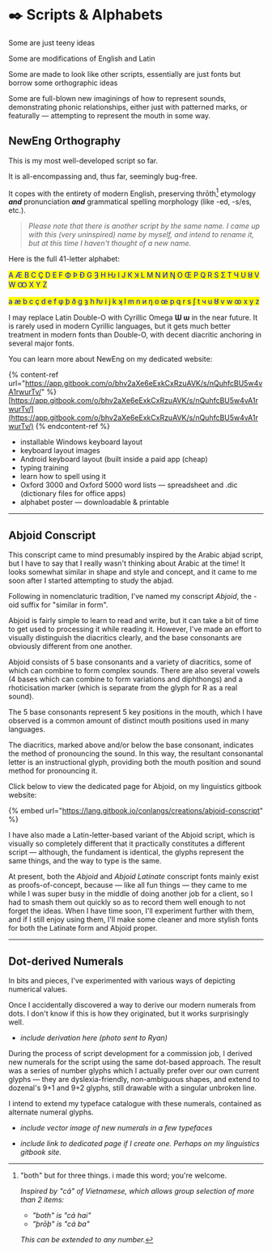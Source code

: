 # ✒️ Scripts & Alphabets

Some are just teeny ideas

Some are modifications of English and Latin

Some are made to look like other scripts, essentially are just fonts but borrow some orthographic ideas

Some are full-blown new imaginings of how to represent sounds, demonstrating phonic relationships, either just with patterned marks, or featurally — attempting to represent the mouth in some way.



## NewEng Orthography

This is my most well-developed script so far.

It is all-encompassing and, thus far, seemingly bug-free.

It copes with the entirety of modern English, preserving thrōth[^1] etymology _**and**_ pronunciation _**and**_ grammatical spelling morphology (like -ed, -s/es, etc.).&#x20;

> _Please note that there is another script by the same name. I came up with this (very uninspired) name by myself, and intend to rename it, but at this time I haven't thought of a new name._

Here is the full 41-letter alphabet:

<mark style="color:blue;">A Æ B C Ç D E F Φ Þ Đ G Ȝ H Ƕ I J K Ʞ L M N И Ŋ O Œ P Q R S Ʃ T Ч U Ȣ V W Ꝏ X Y Z</mark>

<mark style="color:blue;">a æ b c ç d e f φ þ ð g ȝ h ƕ i j k ʞ l m n и ŋ o œ p q r s ʃ t ч u ȣ v w ꝏ x y z</mark>

I may replace Latin Double-O with Cyrillic Omega **Ѡ ѡ** in the near future. It is rarely used in modern Cyrillic languages, but it gets much better treatment in modern fonts than Double-O, with decent diacritic anchoring in several major fonts.

You can learn more about NewEng on my dedicated website:

{% content-ref url="https://app.gitbook.com/o/bhv2aXe6eExkCxRzuAVK/s/nQuhfcBU5w4vA1rwurTv/" %}
[https://app.gitbook.com/o/bhv2aXe6eExkCxRzuAVK/s/nQuhfcBU5w4vA1rwurTv/](https://app.gitbook.com/o/bhv2aXe6eExkCxRzuAVK/s/nQuhfcBU5w4vA1rwurTv/)
{% endcontent-ref %}

* installable Windows keyboard layout
* keyboard layout images
* Android keyboard layout (built inside a paid app (cheap)
* typing training
* learn how to spell using it
* Oxford 3000 and Oxford 5000 word lists — spreadsheet and .dic (dictionary files for office apps)
* alphabet poster — downloadable & printable&#x20;



***



## Abjoid Conscript

This conscript came to mind presumably inspired by the Arabic abjad script, but I have to say that I really wasn't thinking about Arabic at the time! It looks somewhat similar in shape and style and concept, and it came to me soon after I started attempting to study the abjad.

Following in nomenclaturic tradition, I've named my conscript _Abjoid_, the -oid suffix for "similar in form".

Abjoid is fairly simple to learn to read and write, but it can take a bit of time to get used to processing it while reading it. However, I've made an effort to visually distinguish the diacritics clearly, and the base consonants are obviously different from one another.

Abjoid consists of 5 base consonants and a variety of diacritics, some of which can combine to form complex sounds. There are also several vowels (4 bases which can combine to form variations and diphthongs) and a rhoticisation marker (which is separate from the glyph for R as a real sound).

The 5 base consonants represent 5 key positions in the mouth, which I have observed is a common amount of distinct mouth positions used in many languages.

The diacritics, marked above and/or below the base consonant, indicates the method of pronouncing the sound. In this way, the resultant consonantal letter is an instructional glyph, providing both the mouth position and sound method for pronouncing it.



Click below to view the dedicated page for Abjoid, on my linguistics gitbook website:

{% embed url="https://lang.gitbook.io/conlangs/creations/abjoid-conscript" %}



I have also made a Latin-letter-based variant of the Abjoid script, which is visually so completely different that it practically constitutes a different script — although, the fundament is identical, the glyphs represent the same things, and the way to type is the same.&#x20;

At present, both the _Abjoid_ and _Abjoid Latinate_ conscript fonts mainly exist as proofs-of-concept, because — like all fun things — they came to me while I was super busy in the middle of doing another job for a client, so I had to smash them out quickly so as to record them well enough to not forget the ideas. When I have time soon, I'll experiment further with them, and if I still enjoy using them, I'll make some cleaner and more stylish fonts for both the Latinate form and Abjoid proper.



***



## Dot-derived Numerals

In bits and pieces, I've experimented with various ways of depicting numerical values.

Once I accidentally discovered a way to derive our modern numerals from dots. I don't know if this is how they originated, but it works surprisingly well.

* _include derivation here (photo sent to Ryan)_

During the process of script development for a commission job, I derived new numerals for the script using the same dot-based approach. The result was a series of number glyphs which I actually prefer over our own current glyphs — they are dyslexia-friendly, non-ambiguous shapes, and extend to dozenal's 9+1 and 9+2 glyphs, still drawable with a singular unbroken line.

I intend to extend my typeface catalogue with these numerals, contained as alternate numeral glyphs.

* _include vector image of new numerals in a few typefaces_



* _include link to dedicated page if I create one. Perhaps on my linguistics gitbook site._



[^1]: "both" but for three things. i made this word; you're welcome.



    _Inspired by "cả" of Vietnamese, which allows group selection of more than 2 items:_&#x20;

    * _"both" is "cả hai"_&#x20;
    * _"þrōþ" is "cả ba"_

    _This can be extended to any number._

